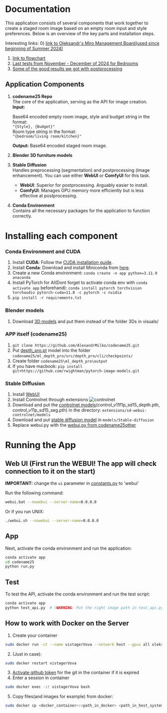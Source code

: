 # Documentation

This application consists of several components that work together to create a staged room image based on an empty room input and style preferences. Below is an overview of the key parts and installation steps.

Interesting links:
0) [link to Oleksandr's Miro Management Board(used since beginning of Summer 2024)](https://miro.com/app/board/uXjVKGo-O6M=/?share_link_id=615622177572)
1) [link to flowchart](https://miro.com/app/board/uXjVLV9t9UI=/?share_link_id=722076167204)
2) [Last tests from November - December of 2024 for Bedrooms](https://drive.google.com/drive/folders/1h40hiGPe5YR-0qQE-AkL4Wa5tM2Z_DqJ?usp=drive_link)
3) [Some of the good results we got with postprocessing](https://drive.google.com/drive/folders/1RD0QD8b955mVSouCyZdUKc254pT331rT?usp=drive_link)
## Application Components

1. **codename25 Repo**  
   The core of the application, serving as the API for image creation.  
   **Input:**
   
   Base64 encoded empty room image, style and budget string in the format:  
   `"{Style}, {Budget}"`  
   Room type string in the format:  
   `"{bedroom/living room/kitchen}"`
   
   **Output:** Base64 encoded staged room image.
   
2. **Blender 3D furniture models**

3. **Stable Diffusion**  
   Handles preprocessing (segmentation) and postprocessing (image enhancement). You can use either **WebUI** or **ComfyUI** for this task.  
   - **WebUI**: Superior for postprocessing. Arguably easier to install.
   - **ComfyUI**: Manages GPU memory more efficiently but is less effective at postprocessing.

4. **Conda Environment**  
   Contains all the necessary packages for the application to function correctly.

# Installing each component
### Conda Environment and CUDA

1. Install **CUDA**: Follow the [CUDA installation guide](https://docs.nvidia.com/cuda/cuda-installation-guide-microsoft-windows/index.html).
2. Install **Conda**: Download and install Miniconda from [here](https://docs.anaconda.com/miniconda/).
3. Create a new Conda environment: `conda create -n app python=3.11.9 anaconda`
4. Install PyTorch for AI(Dont forget to activate conda env with `conda activate app` beforehand): `conda install pytorch torchvision torchaudio pytorch-cuda=11.8 -c pytorch -c nvidia`
5. `pip install -r requirements.txt`

### Blender models
1. Download [3D models](https://drive.google.com/drive/folders/1Bq_OSmUj9t5iwL2zB5yfb1n_nRBtqSVf?usp=sharing) and put them instead of the folder 3Ds in visuals/

### APP itself (codename25)
1. `git clone https://github.com/AlexandrMilko/codename25.git`
2. Put [depth_pro.pt](https://drive.google.com/drive/u/0/folders/1Kg9j__fVpCMmvZ4Bt6jCDhKo3KH98ZW3) model into the folder `codename25/ml_depth_pro/src/depth_pro/cli/checkpoints/`
3. Create folder `codename25\ml_depth_pro\output`
4. If you have macbook: `pip install git+https://github.com/rwightman/pytorch-image-models.git`

### Stable Diffusion
1. Install [WebUI](https://github.com/AUTOMATIC1111/stable-diffusion-webui)
2. Install Controlnet through extensions
![controlnet](https://github.com/user-attachments/assets/c4a426b2-7f0d-4079-b00e-f755b3004e99)
3. Download and put the [controlnet models](https://huggingface.co/lllyasviel/ControlNet-v1-1/tree/main)(control_v11f1p_sd15_depth.pth, control_v11p_sd15_seg.pth) in the directory: `extensions/sd-webui-controlnet/models`
4. Download and put [stable diffusion model](https://civitai.com/models/4201/realistic-vision-v60-b1) in `models/Stable-diffusion`
5. Replace webui.py with the [webui.py from codename25other](https://github.com/AlexandrMilko/codename25other/blob/master/webui.py)

# Running the App

## Web UI (First run the WEBUI! The app will check connection to it on the start)
**IMPORTANT:** change the `ui` parameter in [constants.py](https://github.com/AlexandrMilko/codename25/blob/main/constants.py) to 'webui'

Run the following command:
```bash
webui.bat --nowebui --server-name=0.0.0.0
```
Or if you run UNIX:
```bash
./webui.sh --nowebui --server-name=0.0.0.0
```
## App
Next, activate the conda environment and run the application:
```bash
conda activate app
cd codename25
python run.py
```

## Test
To test the API, activate the conda environment and run the test script:
```bash
conda activate app
python test_api.py  # (WARNING: Put the right image path in test_api.py)
```


## How to work with Docker on the Server
1. Create your container
```bash
sudo docker run -it --name vistagerVova --network host --gpus all oleksandrmilko/vistager:demo1309
```
2. (Just in case):
```bash
sudo docker restart vistagerVova
```
3. [Activate github token](https://stackoverflow.com/questions/18935539/authenticate-with-github-using-a-token ) for the git in the container if it is expired
4. Enter a session in container
```bash
sudo docker exec -it vistagerVova bash
```
5. Copy files(and images for example) from docker:
```bash
sudo docker cp <docker_container>:<path_in_docker> <path_in_host_system>
```
